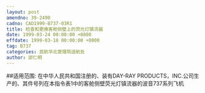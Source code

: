 ```yaml
---
layout: post
amendno: 39-2490
cadno: CAD1999-B737-03R1
title: 检查和更换客舱侧壁上的荧光灯镇流器
date: 1999-03-24 00:00:00 +0800
effdate: 1999-03-18 00:00:00 +0800
tag: B737
categories: 民航华北管理局适航处
author: 邵仁明
---
```


##适用范围:
在中华人民共和国注册的、装有DAY-RAY PRODUCTS，INC.公司生产的、其件号列在本指令表1中的客舱侧壁荧光灯镇流器的波音737系列飞机

